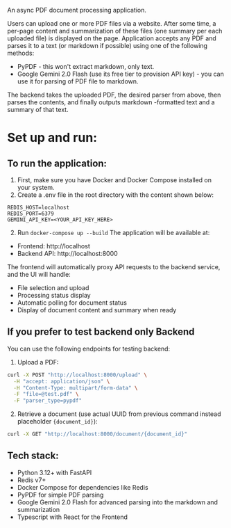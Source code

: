 An async PDF document processing application.

Users can upload one or more PDF files via a website. After some time, a per-page content and summarization of these files (one summary per each uploaded file) is displayed on the page. Application accepts any PDF and parses it to a text (or markdown if possible) using one of the following methods:
- PyPDF - this won't extract markdown, only text.
- Google Gemini 2.0 Flash (use its free tier to provision API key) - you can use it for parsing of PDF file to markdown.

The backend takes the uploaded PDF, the desired parser from above, then parses the contents, and finally outputs markdown -formatted text and a summary of that text.

# Set up and run:

## To run the application:
1. First, make sure you have Docker and Docker Compose installed on your system.
2. Create a .env file in the root directory with the content shown below:
```
REDIS_HOST=localhost
REDIS_PORT=6379
GEMINI_API_KEY=<YOUR_API_KEY_HERE>
```
2. Run `docker-compose up --build`
The application will be available at:

* Frontend: http://localhost
* Backend API: http://localhost:8000

The frontend will automatically proxy API requests to the backend service, and the UI will handle:
* File selection and upload
* Processing status display
* Automatic polling for document status
* Display of document content and summary when ready

## If you prefer to test backend only Backend
You can use the following endpoints for testing backend:

1. Upload a PDF:
```bash
curl -X POST "http://localhost:8000/upload" \
  -H "accept: application/json" \
  -H "Content-Type: multipart/form-data" \
  -F "file=@test.pdf" \
  -F "parser_type=pypdf"
  ```

2. Retrieve a document (use actual UUID from previous command instead placeholder `{document_id}`):
```bash
curl -X GET "http://localhost:8000/document/{document_id}"
```

## Tech stack:
- Python 3.12+ with FastAPI
- Redis v7+
- Docker Compose for dependencies like Redis
- PyPDF for simple PDF parsing
- Google Gemini 2.0 Flash for advanced parsing into the markdown and summarization
- Typescript with React for the Frontend
